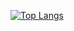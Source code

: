[![Top Langs](https://github-readme-stats.vercel.app/api/top-langs/?username=aosasona&layout=compact)](https://github.com/anuraghazra/github-readme-stats)
